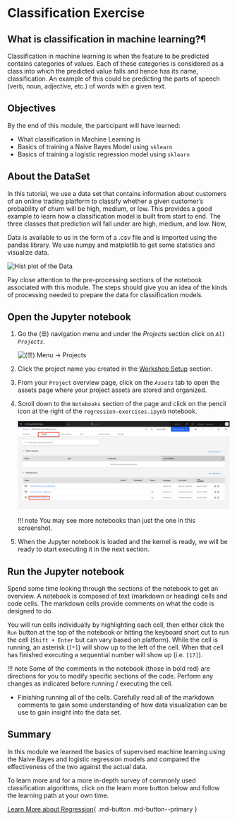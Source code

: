 # Classification Exercise

## What is classification in machine learning?¶

Classification in machine learning is when the feature to be predicted contains categories of values. Each of these categories is considered as a class into which the predicted value falls and hence has its name, classification. An example of this could be predicting the parts of speech (verb, noun, adjective, etc.) of words with a given text. 

## Objectives

By the end of this module, the participant will have learned:

- What classification in Machine Learning is
- Basics of training a Naive Bayes Model using `sklearn`
- Basics of training a logistic regression model using `sklearn`


## About the DataSet

In this tutorial, we use a data set that contains information about customers of an online trading platform to classify whether a given customer’s probability of churn will be high, medium, or low. This provides a good example to learn how a classification model is built from start to end. The three classes that prediction will fall under are high, medium, and low. Now,

Data is available to us in the form of a .csv file and is imported using the pandas library. We use numpy and matplotlib to get some statistics and visualize data.

![Hist plot of the Data](./assets/images/regression/hist-plot-churnrisk.png)

Pay close attention to the pre-processing sections of the notebook associated with this module. The steps should give you an idea of the kinds of processing needed to prepare the data for classification models.

## Open the Jupyter notebook

1. Go the (☰) navigation menu and under the *Projects* section click on *`All Projects`*.

      ![(☰) Menu -> Projects](./assets/images/python-and-pandas/cpd-menu-projects.jpg)

2. Click the project name you created in the [Workshop Setup](00-project-setup.md) section.

3. From your `Project` overview page, click on the *`Assets`* tab to open the assets page where your project assets are stored and organized.

4. Scroll down to the `Notebooks` section of the page and click on the pencil icon at the right of the `regression-exercises.ipynb` notebook.

      ![open notebook](./assets/images/classification/classification-notebook.png)
    
    !!! note
        You may see more notebooks than just the one in this screenshot.


5. When the Jupyter notebook is loaded and the kernel is ready, we will be ready to start executing it in the next section.

## Run the Jupyter notebook

Spend some time looking through the sections of the notebook to get an overview. A notebook is composed of text (markdown or heading) cells and code cells. The markdown cells provide comments on what the code is designed to do.

You will run cells individually by highlighting each cell, then either click the `Run` button at the top of the notebook or hitting the keyboard short cut to run the cell (`Shift + Enter` but can vary based on platform). While the cell is running, an asterisk (`[*]`) will show up to the left of the cell. When that cell has finished executing a sequential number will show up (i.e. `[17]`).

!!! note
    Some of the comments in the notebook (those in bold red) are directions for you to modify specific sections of the code. Perform any changes as indicated before running / executing the cell.

* Finishing running all of the cells. Carefully read all of the markdown comments to gain some understanding of how data visualization can be use to gain insight into the data set.



## Summary

In this module we learned the basics of supervised machine learning using the Naive Bayes and logistic regression models and compared the effectiveness of the two against the actual data.

To learn more and for a more in-depth survey of commonly used classification algorithms, click on the learn more button below and follow the learning path at your own time.

[Learn More about Regression](https://developer.ibm.com/learningpaths/learning-path-machine-learning-for-developers/learn-classification-algorithms/){ .md-button .md-button--primary }
